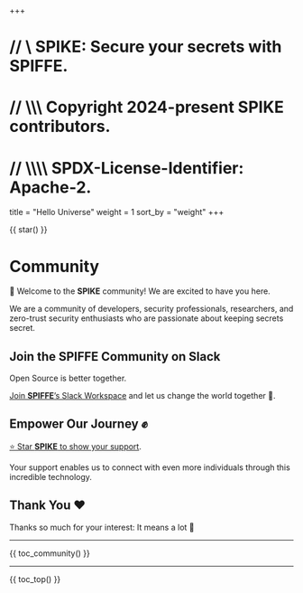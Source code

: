 +++
# //    \\ SPIKE: Secure your secrets with SPIFFE.
# //  \\\\\ Copyright 2024-present SPIKE contributors.
# // \\\\\\\ SPDX-License-Identifier: Apache-2.

title = "Hello Universe"
weight = 1
sort_by = "weight"
+++

{{ star() }}

# Community

👋 Welcome to the **SPIKE** community! We are excited to have you here. 

We are a community of developers, security professionals, researchers, and 
zero-trust security enthusiasts who are passionate about keeping secrets secret.

<!--
Commented out until we can find a dedicated time to do this regularly that
fits in the schedule of the core team.

## SPIKE Contributor Sync

**When?** The **last Friday** of every month.  

**Why?** To ask questions, share comments and suggestions, collaborate, and 
discuss the future goals of **SPIKE**.

**Open Source is better together**:
Everyone is welcome to join the **SPIKE** Contributor Sync:

* **Date & Time:** Last Friday of every month at 8:15 AM (Pacific Time)
* **Zoom Meeting Link:** [Join Here](https://us06web.zoom.us/j/84996375494?pwd=rmXv0fV2Ej0KVLkJosQlleYaIMrnub.1)
* **Meeting ID:** `849 9637 5494`
* **Passcode:** `965019`
-->

## Join the SPIFFE Community on Slack

Open Source is better together.

[Join **SPIFFE**’s Slack Workspace](https://slack.spiffe.io/) and let us change the
world together 🤘.

## Empower Our Journey ✊

[⭐️ Star **SPIKE** to show your support](https://github.com/spiffe/spike).

Your support enables us to connect with even more individuals through this
incredible technology.

## Thank You ❤️

Thanks so much for your interest: It means a lot 🙏

----

{{ toc_community() }}

----

{{ toc_top() }}
